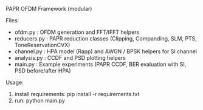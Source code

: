 PAPR OFDM Framework (modular)

Files:
- ofdm.py           : OFDM generation and FFT/IFFT helpers
- reducers.py       : PAPR reduction classes (Clipping, Companding, SLM, PTS, ToneReservationCVX)
- channel.py        : HPA model (Rapp) and AWGN / BPSK helpers for SI channel
- analysis.py       : CCDF and PSD plotting helpers
- main.py           : Example experiments (PAPR CCDF, BER evaluation with SI, PSD before/after HPA)

Usage:
1. install requirements: pip install -r requirements.txt
2. run: python main.py
